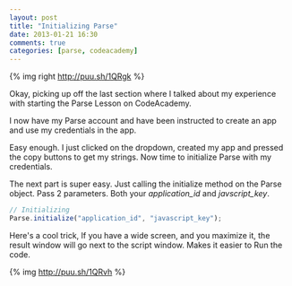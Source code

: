 ```yaml
---
layout: post
title: "Initializing Parse"
date: 2013-01-21 16:30
comments: true
categories: [parse, codeacademy]
---
```


{% img right http://puu.sh/1QRgk %}

Okay, picking up off the last section where I talked about my experience with starting
the Parse Lesson on CodeAcademy.

I now have my Parse account and have been instructed to create an app and use my credentials in the app.

Easy enough.  I just clicked on the dropdown, created my app and pressed the copy buttons
to get my strings.  Now time to initialize Parse with my credentials.

<!-- more -->

The next part is super easy.  Just calling the initialize method on the Parse object.
Pass 2 parameters.  Both your *application_id* and *javscript_key*.


``` javascript
// Initializing
Parse.initialize("application_id", "javascript_key");

```

Here's a cool trick, If you have a wide screen, and you maximize it, the result window
will go next to the script window.  Makes it easier to Run the code.

{% img http://puu.sh/1QRvh %}